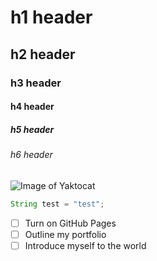 # h1 header
## h2 header
### h3 header
#### h4 header
##### h5 header
###### h6 header

![Image of Yaktocat](https://octodex.github.com/images/yaktocat.png)

```Java
String test = "test";
```

- [ ] Turn on GitHub Pages
- [ ] Outline my portfolio
- [ ] Introduce myself to the world
